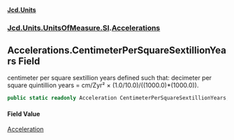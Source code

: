 #### [Jcd.Units](index 'index')
### [Jcd.Units.UnitsOfMeasure.SI](Jcd.Units.UnitsOfMeasure.SI 'Jcd.Units.UnitsOfMeasure.SI').[Accelerations](Accelerations 'Jcd.Units.UnitsOfMeasure.SI.Accelerations')

## Accelerations.CentimeterPerSquareSextillionYears Field

centimeter per square sextillion years defined such that: decimeter per square quintillion years = cm/Zyr² ×
(1.0/10.0)/((1000.0)*(1000.0)).

```csharp
public static readonly Acceleration CentimeterPerSquareSextillionYears;
```

#### Field Value
[Acceleration](Acceleration 'Jcd.Units.UnitTypes.Acceleration')